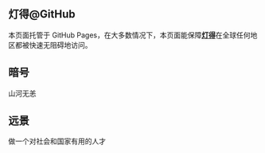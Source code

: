 ## 灯得@GitHub
本页面托管于 GitHub Pages，在大多数情况下，本页面能保障[**灯得**](https://dengget.com)在全球任何地区都被快速无阻碍地访问。

## 暗号
山河无恙

## 远景
做一个对社会和国家有用的人才
